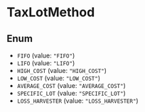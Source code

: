 # TaxLotMethod

## Enum

* `FIFO` (value: `"FIFO"`)
* `LIFO` (value: `"LIFO"`)
* `HIGH_COST` (value: `"HIGH_COST"`)
* `LOW_COST` (value: `"LOW_COST"`)
* `AVERAGE_COST` (value: `"AVERAGE_COST"`)
* `SPECIFIC_LOT` (value: `"SPECIFIC_LOT"`)
* `LOSS_HARVESTER` (value: `"LOSS_HARVESTER"`)
